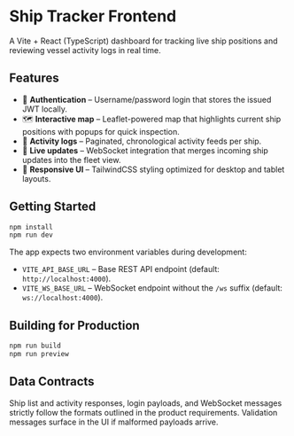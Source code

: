 # Ship Tracker Frontend

A Vite + React (TypeScript) dashboard for tracking live ship positions and reviewing vessel activity logs in real time.

## Features

- 🔐 **Authentication** – Username/password login that stores the issued JWT locally.
- 🗺️ **Interactive map** – Leaflet-powered map that highlights current ship positions with popups for quick inspection.
- 📜 **Activity logs** – Paginated, chronological activity feeds per ship.
- 🔄 **Live updates** – WebSocket integration that merges incoming ship updates into the fleet view.
- 📱 **Responsive UI** – TailwindCSS styling optimized for desktop and tablet layouts.

## Getting Started

```bash
npm install
npm run dev
```

The app expects two environment variables during development:

- `VITE_API_BASE_URL` – Base REST API endpoint (default: `http://localhost:4000`).
- `VITE_WS_BASE_URL` – WebSocket endpoint without the `/ws` suffix (default: `ws://localhost:4000`).

## Building for Production

```bash
npm run build
npm run preview
```

## Data Contracts

Ship list and activity responses, login payloads, and WebSocket messages strictly follow the formats outlined in the product requirements. Validation messages surface in the UI if malformed payloads arrive.
